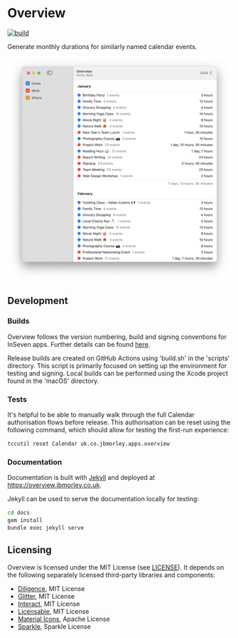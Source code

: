 # Overview

[![build](https://github.com/jbmorley/overview/actions/workflows/build.yaml/badge.svg)](https://github.com/jbmorley/overview/actions/workflows/build.yaml)

Generate monthly durations for similarly named calendar events.

<img src="screenshot-default@2x.png" alt="Screenshot of Overview on macOS showing details of two calendars" width="872">

## Development

### Builds

Overview follows the version numbering, build and signing conventions for InSeven apps. Further details can be found [here](https://github.com/inseven/build-documentation).

Release builds are created on GitHub Actions using 'build.sh' in the 'scripts' directory. This script is primarily focused on setting up the environment for testing and signing. Local builds can be performed using the  Xcode project found in the 'macOS' directory.

### Tests

It's helpful to be able to manually walk through the full Calendar authorisation flows before release. This authorisation can be reset using the following command, which should allow for testing the first-run experience:

```bash
tccutil reset Calendar uk.co.jbmorley.apps.overview
```

### Documentation

Documentation is built with [Jekyll](https://jekyllrb.com) and deployed at https://overview.jbmorley.co.uk.

Jekyll can be used to serve the documentation locally for testing:

```bash
cd docs
gem install
bundle exec jekyll serve
```

## Licensing

Overview is licensed under the MIT License (see [LICENSE](LICENSE)). It depends on the following separately licensed third-party libraries and components:

- [Diligence](https://github.com/inseven/diligence), MIT License
- [Glitter](https://github.com/inseven/glitter), MIT License
- [Interact](https://github.com/inseven/interact), MIT License
- [Licensable](https://github.com/inseven/licensable), MIT License
- [Material Icons](https://github.com/google/material-design-icons), Apache License
- [Sparkle](https://github.com/sparkle-project/Sparkle), Sparkle License
